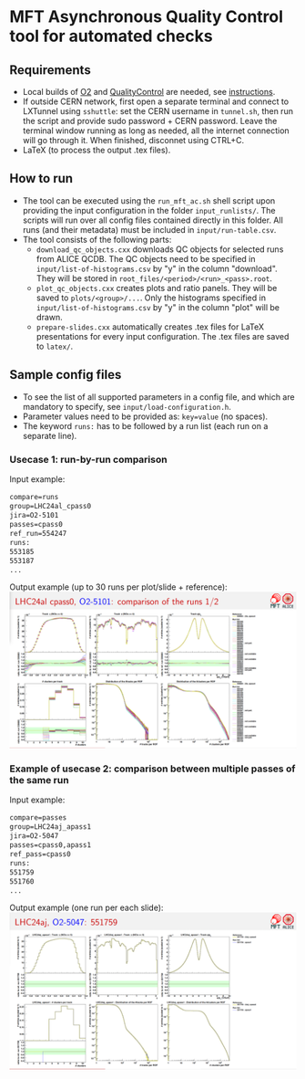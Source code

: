 # MFT Asynchronous Quality Control tool for automated checks

## Requirements
- Local builds of [O2](https://github.com/AliceO2Group/AliceO2) and [QualityControl](https://github.com/AliceO2Group/QualityControl) are needed, see [instructions](https://alice-doc.github.io/alice-analysis-tutorial/building/).
- If outside CERN network, first open a separate terminal and connect to LXTunnel using `sshuttle`: set the CERN username in `tunnel.sh`, then run the script and provide sudo password + CERN password. Leave the terminal window running as long as needed, all the internet connection will go through it. When finished, disconnet using CTRL+C.
- LaTeX (to process the output .tex files).

## How to run
- The tool can be executed using the `run_mft_ac.sh` shell script upon providing the input configuration in the folder `input_runlists/`. The scripts will run over all config files contained directly in this folder. All runs (and their metadata) must be included in `input/run-table.csv`. 
- The tool consists of the following parts:
  - `download_qc_objects.cxx` downloads QC objects for selected runs from ALICE QCDB. The QC objects need to be specified in `input/list-of-histograms.csv` by "y" in the column "download". They will be stored in `root_files/<period>/<run>_<pass>.root`.
  - `plot_qc_objects.cxx` creates plots and ratio panels. They will be saved to `plots/<group>/...`. Only the histograms specified in `input/list-of-histograms.csv` by "y" in the column "plot" will be drawn.
  - `prepare-slides.cxx` automatically creates .tex files for LaTeX presentations for every input configuration. The .tex files are saved to `latex/`.

## Sample config files
- To see the list of all supported parameters in a config file, and which are mandatory to specify, see `input/load-configuration.h`.
- Parameter values need to be provided as: `key=value` (no spaces).
- The keyword `runs:` has to be followed by a run list (each run on a separate line).

### Usecase 1: run-by-run comparison
Input example:
```
compare=runs
group=LHC24al_cpass0
jira=O2-5101
passes=cpass0
ref_run=554247
runs:
553185
553187
...
```
Output example (up to 30 runs per plot/slide + reference):
![comp_runs](./latex/readme_example/comp_runs.png)


### Example of usecase 2: comparison between multiple passes of the same run
Input example:
```
compare=passes
group=LHC24aj_apass1
jira=O2-5047
passes=cpass0,apass1
ref_pass=cpass0
runs:
551759
551760
...
```
Output example (one run per each slide):
![comp_passes](./latex/readme_example/comp_passes.png)
